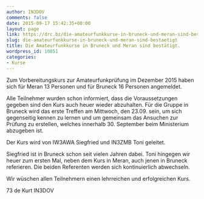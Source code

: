 ```yaml
---
author: IN3DOV
comments: false
date: 2015-09-17 15:42:35+00:00
layout: page
link: https://drc.bz/die-amateurfunkkurse-in-bruneck-und-meran-sind-bestaetigt/
slug: die-amateurfunkkurse-in-bruneck-und-meran-sind-bestaetigt
title: Die Amateurfunkkurse in Bruneck und Meran sind bestätigt.
wordpress_id: 10851
categories:
- Kurse
---
```


Zum Vorbereitungskurs zur Amateurfunkprüfung im Dezember 2015 haben sich für Meran 13 Personen und für Bruneck 16 Personen angemeldet.




Alle Teilnehmer wurden schon informiert, dass die Voraussetzungen gegeben sind den Kurs auch heuer wieder abzuhalten. Für die Gruppe in Bruneck wird das erste Treffen am Mittwoch, den 23.09. sein, um sich gegenseitig kennen zu lernen und um gemeinsam das Ansuchen zur Prüfung zu erstellen, welches innerhalb 30. September beim Ministerium abzugeben ist.




Der Kurs wird von IW3AWA Siegfried und IN3ZMB Toni geleitet.




Siegfried ist in Bruneck schon seit vielen Jahren dabei. Toni hingegen wir heuer zum ersten Mal, neben dem Kurs in Meran, auch jenen in Bruneck referieren. Die beiden Referenten werden sich kontinuierlich abwechseln.




Wir wüschen allen Teilnehmern einen lehrreichen und erfolgreichen Kurs.




73 de Kurt IN3DOV

